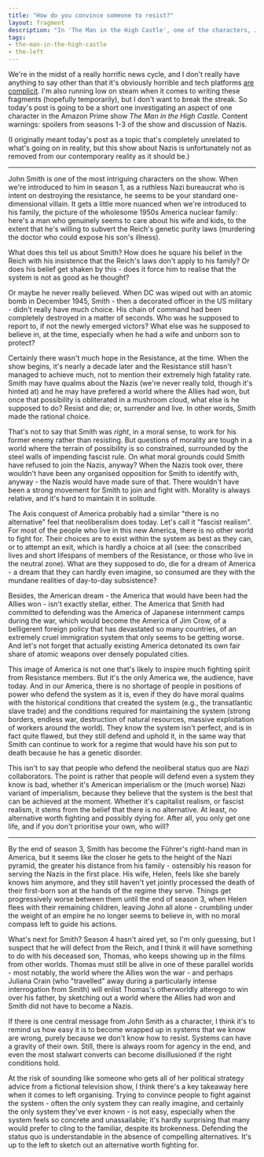 ```yaml
---
title: "How do you convince someone to resist?"
layout: fragment
description: "In 'The Man in the High Castle', one of the characters, John Smith, went from fighting the Nazis to becoming a high-ranking Nazi official."
tags:
- the-man-in-the-high-castle
- the-left
---
```


We're in the midst of a really horrific news cycle, and I don't really have anything to say other than that it's obviously horrible and tech platforms [are complicit](https://twitter.com/techworkersco/status/1106459687485091840). I'm also running low on steam when it comes to writing these fragments (hopefully temporarily), but I don't want to break the streak. So today's post is going to be a short one investigating an aspect of one character in the Amazon Prime show _The Man in the High Castle_. Content warnings: spoilers from seasons 1-3 of the show and discussion of Nazis.

(I originally meant today's post as a topic that's completely unrelated to what's going on in reality, but this show about Nazis is unfortunately not as removed from our contemporary reality as it should be.)

***

John Smith is one of the most intriguing characters on the show. When we're introduced to him in season 1, as a ruthless Nazi bureaucrat who is intent on destroying the resistance, he seems to be your standard one-dimensional villain. It gets a little more nuanced when we're introduced to his family, the picture of the wholesome 1950s America nuclear family: here's a man who genuinely seems to care about his wife and kids, to the extent that he's willing to subvert the Reich's genetic purity laws (murdering the doctor who could expose his son's illness).

What does this tell us about Smith? How does he square his belief in the Reich with his insistence that the Reich's laws don't apply to his family? Or does his belief get shaken by this - does it force him to realise that the system is not as good as he thought?

Or maybe he never really believed. When DC was wiped out with an atomic bomb in December 1945, Smith - then a decorated officer in the US military - didn't really have much choice. His chain of command had been completely destroyed in a matter of seconds. Who was he supposed to report to, if not the newly emerged victors? What else was he supposed to believe in, at the time, especially when he had a wife and unborn son to protect?

Certainly there wasn't much hope in the Resistance, at the time. When the show begins, it's nearly a decade later and the Resistance still hasn't managed to achieve much, not to mention their extremely high fatality rate. Smith may have qualms about the Nazis (we're never really told, though it's hinted at) and he may have prefered a world where the Allies had won, but once that possibility is obliterated in a mushroom cloud, what else is he supposed to do? Resist and die; or, surrender and live. In other words, Smith made the rational choice.

That's not to say that Smith was _right_, in a moral sense, to work for his former enemy rather than resisting. But questions of morality are tough in a world where the terrain of possibility is so constrained, surrounded by the steel walls of impending fascist rule. On what moral grounds could Smith have refused to join the Nazis, anyway? When the Nazis took over, there wouldn't have been any organised opposition for Smith to identify with, anyway - the Nazis would have made sure of that. There wouldn't have been a strong movement for Smith to join and fight with. Morality is always relative, and it's hard to maintain it in solitude.

The Axis conquest of America probably had a similar "there is no alternative" feel that neoliberalism does today. Let's call it "fascist realism". For most of the people who live in this new America, there is no other world to fight for. Their choices are to exist within the system as best as they can, or to attempt an exit, which is hardly a choice at all (see: the conscribed lives and short lifespans of members of the Resistance, or those who live in the neutral zone). What are they supposed to do, die for a dream of America - a dream that they can hardly even imagine, so consumed are they with the mundane realities of day-to-day subsistence?

Besides, the American dream - the America that would have been had the Allies won - isn't exactly stellar, either. The America that Smith had committed to defending was the America of Japanese internment camps during the war, which would become the America of Jim Crow, of a belligerent foreign policy that has devastated so many countries, of an extremely cruel immigration system that only seems to be getting worse. And let's not forget that actually existing America detonated its own fair share of atomic weapons over densely populated cities.

This image of America is not one that's likely to inspire much fighting spirit from Resistance members. But it's the only America we, the audience, have today. And in our America, there is no shortage of people in positions of power who defend the system as it is, even if they do have moral qualms with the historical conditions that created the system (e.g., the transatlantic slave trade) and the conditions required for maintaining the system (strong borders, endless war, destruction of natural resources, massive exploitation of workers around the world). They know the system isn't perfect, and is in fact quite flawed, but they still defend and uphold it, in the same way that Smith can continue to work for a regime that would have his son put to death because he has a genetic disorder.

This isn't to say that people who defend the neoliberal status quo are Nazi collaborators. The point is rather that people will defend even a system they know is bad, whether it's American imperialism or the (much worse) Nazi variant of imperialism, because they believe that the system is the best that can be achieved at the moment. Whether it's capitalist realism, or fascist realism, it stems from the belief that there is no alternative. At least, no alternative worth fighting and possibly dying for. After all, you only get one life, and if you don't prioritise your own, who will?

***

By the end of season 3, Smith has become the Führer's right-hand man in America, but it seems like the closer he gets to the height of the Nazi pyramid, the greater his distance from his family - ostensibly his reason for serving the Nazis in the first place. His wife, Helen, feels like she barely knows him anymore, and they still haven't yet jointly processed the death of their first-born son at the hands of the regime they serve. Things get progressively worse between them until the end of season 3, when Helen flees with their remaining children, leaving John all alone - crumbling under the weight of an empire he no longer seems to believe in, with no moral compass left to guide his actions.

What's next for Smith? Season 4 hasn't aired yet, so I'm only guessing, but I suspect that he will defect from the Reich, and I think it will have something to do with his deceased son, Thomas, who keeps showing up in the films from other worlds. Thomas must still be alive in one of these parallel worlds - most notably, the world where the Allies won the war - and perhaps Juliana Crain (who "travelled" away during a particularly intense interrogation from Smith) will enlist Thomas's otherworldly alterego to win over his father, by sketching out a world where the Allies had won and Smith did not have to become a Nazis.

If there is one central message from John Smith as a character, I think it's to remind us how easy it is to become wrapped up in systems that we know are wrong, purely because we don't know how to resist. Systems can have a gravity of their own. Still, there is always room for agency in the end, and even the most stalwart converts can become disillusioned if the right conditions hold.

At the risk of sounding like someone who gets all of her political strategy advice from a fictional television show, I think there's a key takeaway here when it comes to left organising. Trying to convince people to fight against the system - often the only system they can really imagine, and certainly the only system they've ever known - is not easy, especially when the system feels so concrete and unassailable; it's hardly surprising that many would prefer to cling to the familiar, despite its brokenness. Defending the status quo is understandable in the absence of compelling alternatives. It's up to the left to sketch out an alternative worth fighting for.
